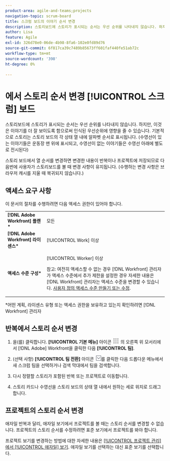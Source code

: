 ```yaml
---
product-area: agile-and-teams;projects
navigation-topic: scrum-board
title: 스크럼 보드의 이야기 순서 변경
description: 스토리보드에 스토리가 표시되는 순서는 우선 순위를 나타내지 않습니다. 하지만, 이것은 이야기를 더 잘 보이도록 함으로써 인식된 우선순위에 영향을 줄 수 있습니다. 기본적으로 스토리는 각 항목 내에 알파벳 순서로 표시됩니다 [!UICONTROL 상태] 기사 게시판에 글을 올리다.
author: Lisa
feature: Agile
exl-id: 326d78e0-06de-4b98-8fa6-102e0fd89d76
source-git-commit: 6f817ca39c7489b85673ff601faf440fe51ab72c
workflow-type: tm+mt
source-wordcount: '398'
ht-degree: 0%

---
```


# 에서 스토리 순서 변경 [!UICONTROL 스크럼] 보드

스토리보드에 스토리가 표시되는 순서는 우선 순위를 나타내지 않습니다. 하지만, 이것은 이야기를 더 잘 보이도록 함으로써 인식된 우선순위에 영향을 줄 수 있습니다. 기본적으로 스토리는 스토리 보드의 각 상태 열 내에 알파벳 순서로 표시됩니다. (수영선이 있는 이야기들은 운동장 맨 위에 표시되고, 수영선이 없는 이야기들은 수영선 아래에 별도로 전시된다)

스토리 보드에서 열 순서를 변경하면 변경한 내용이 반복이나 프로젝트에 저장되므로 다음번에 사용자가 스토리보드를 볼 때 변경 사항이 유지됩니다. (수행하는 변경 사항은 브라우저 캐시를 지울 때 복귀되지 않습니다.)

## 액세스 요구 사항

이 문서의 절차를 수행하려면 다음 액세스 권한이 있어야 합니다.

<table style="table-layout:auto"> 
 <col> 
 </col> 
 <col> 
 </col> 
 <tbody> 
  <tr> 
   <td role="rowheader"><strong>[!DNL Adobe Workfront] 플랜*</strong></td> 
   <td> <p>모든</p> </td> 
  </tr> 
  <tr> 
   <td role="rowheader"><strong>[!DNL Adobe Workfront] 라이센스*</strong></td> 
   <td> <p>[!UICONTROL Work] 이상</p> </td> 
  </tr> 
  <tr> 
   <td role="rowheader"><strong>액세스 수준 구성*</strong></td> 
   <td> <p>[!UICONTROL Worker] 이상</p> <p>참고: 여전히 액세스할 수 없는 경우 [!DNL Workfront] 관리자가 액세스 수준에서 추가 제한을 설정한 경우 자세한 내용은 [!DNL Workfront] 관리자는 액세스 수준을 변경할 수 있습니다. <a href="../../../administration-and-setup/add-users/configure-and-grant-access/create-modify-access-levels.md" class="MCXref xref">사용자 정의 액세스 수준 만들기 또는 수정</a>.</p> </td> 
  </tr> 
 </tbody> 
</table>

&#42;어떤 계획, 라이센스 유형 또는 액세스 권한을 보유하고 있는지 확인하려면 [!DNL Workfront] 관리자

## 반복에서 스토리 순서 변경

1. 을(를) 클릭합니다. **[!UICONTROL 기본 메뉴]** 아이콘 ![](assets/main-menu-icon.png) 의 오른쪽 위 모서리에서 [!DNL Adobe] Workfront을 클릭한 다음 **[!UICONTROL 팀]**.

1. (선택 사항) **[!UICONTROL 팀 전환]** 아이콘 ![팀 전환 아이콘](assets/switch-team-icon.png)를 클릭한 다음 드롭다운 메뉴에서 새 스크럼 팀을 선택하거나 검색 막대에서 팀을 검색합니다.

1. 다시 정렬할 스토리가 포함된 반복 또는 프로젝트로 이동합니다.
1. 스토리 카드나 수영선을 스토리 보드의 상태 열 내에서 원하는 세로 위치로 드래그합니다.

## 프로젝트의 스토리 순서 변경

애자일 반복과 달리, 애자일 보기에서 프로젝트를 볼 때는 스토리 순서를 변경할 수 없습니다. 프로젝트의 스토리 순서를 수정하려면 표준 보기에서 프로젝트를 봐야 합니다.

프로젝트 보기를 변경하는 방법에 대한 자세한 내용은 [[!UICONTROL 프로젝트 관리] 에서 [!UICONTROL 애자일] 보기](../../../manage-work/projects/manage-projects/manage-projects-in-agile-view.md). 애자일 보기를 선택하는 대신 표준 보기를 선택합니다.
